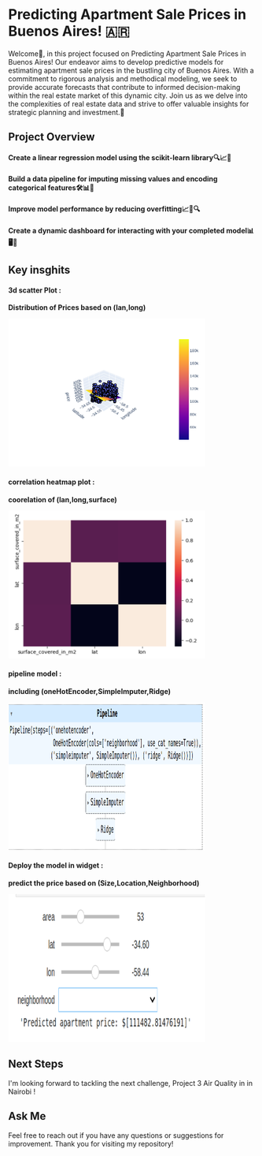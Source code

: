 # Predicting Apartment Sale Prices in Buenos Aires! 🇦🇷


Welcome👋, in this project focused on Predicting Apartment Sale Prices in Buenos Aires! Our endeavor aims to develop predictive models for estimating apartment sale prices in the bustling city of Buenos Aires. With a commitment to rigorous analysis and methodical modeling, we seek to provide accurate forecasts that contribute to informed decision-making within the real estate market of this dynamic city. Join us as we delve into the complexities of real estate data and strive to offer valuable insights for strategic planning and investment.🚀 

## Project Overview 

#### **Create a linear regression model using the scikit-learn library**🔍📈🔧

#### **Build a data pipeline for imputing missing values and encoding categorical features**🛠️📊🔌

#### **Improve model performance by reducing overfitting**📈🔧🔍

#### **Create a dynamic dashboard for interacting with your completed model**📊🖥️🔧

## Key insghits 

#### 3d scatter Plot : 
**Distribution of Prices based on (lan,long)**

<img src="images/pr2_2plt.png" alt=" Distribution of Prices based on lan & long " width="400" height="300">

#### correlation heatmap plot :
**coorelation of (lan,long,surface)**

<img src="images/pr2_4coor.png" alt="coorelation of lan,long, surface coverd in m2" width="400" height="300">

#### pipeline model : 
**including (oneHotEncoder,SimpleImputer,Ridge)**

<img src="images/pr2_1Model.png" alt="pipeline model" width="400" height="300">

#### Deploy the model in widget : 
**predict the price based on (Size,Location,Neighborhood)**

<img src="images/pr2_3widg.png" alt="predict price on widget" width="400" height="300">



## Next Steps

I'm looking forward to tackling the next challenge, Project 3 Air Quality in in Nairobi !

## Ask Me 

Feel free to reach out if you have any questions or suggestions for improvement. Thank you for visiting my repository!


